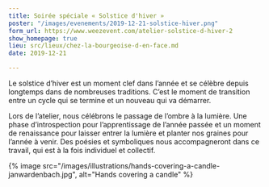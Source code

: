 ```yaml
---
title: Soirée spéciale « Solstice d'hiver »
poster: "/images/evenements/2019-12-21-solstice-hiver.png"
form_url: https://www.weezevent.com/atelier-solstice-d-hiver-2
show_homepage: true
lieu: src/lieux/chez-la-bourgeoise-d-en-face.md
date: 2019-12-21

---
```

Le solstice d’hiver est un moment clef dans l’année et se célèbre depuis longtemps dans de nombreuses traditions. C’est le moment de transition entre un cycle qui se termine et un nouveau qui va démarrer.

Lors de l’atelier, nous célébrons le passage de l’ombre à la lumière. Une phase d’introspection pour l’apprentissage de l’année passée et un moment de renaissance pour laisser entrer la lumière et planter nos graines pour l’année à venir. Des poésies et symboliques nous accompagneront dans ce travail, qui est à la fois individuel et collectif.

{% image src="/images/illustrations/hands-covering-a-candle-janwardenbach.jpg", alt="Hands covering a candle" %}